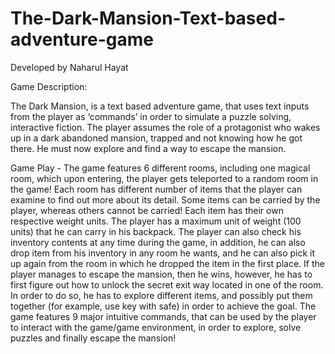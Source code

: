 # The-Dark-Mansion-Text-based-adventure-game

Developed by Naharul Hayat

Game Description:

The Dark Mansion, is a text based adventure game, that uses text inputs from the player as ‘commands’ in order to simulate a puzzle solving, interactive fiction. The player assumes the role of a protagonist who wakes up in a dark abandoned mansion, trapped and not knowing how he got there. He must now explore and find a way to escape the mansion.

Game Play -
The game features 6 different rooms, including one magical room, which upon entering, the player gets teleported to a random room in the game! Each room has different number of items that the player can examine to find out more about its detail. Some items can be carried by the player, whereas others cannot be carried! Each item has their own respective weight units. The player has a maximum unit of weight (100 units) that he can carry in his backpack. The player can also check his inventory contents at any time during the game, in addition, he can also drop item from his inventory in any room he wants, and he can also pick it up again from the room in which he dropped the item in the first place.
If the player manages to escape the mansion, then he wins, however, he has to first figure out how to unlock the secret exit way located in one of the room. In order to do so, he has to explore different items, and possibly put them together (for example, use key with safe) in order to achieve the goal.
The game features 9 major intuitive commands, that can be used by the player to interact with the game/game environment, in order to explore, solve puzzles and finally escape the mansion!
